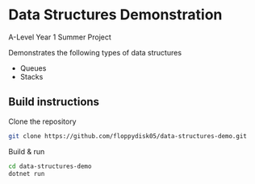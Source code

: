 # Data Structures Demonstration
A-Level Year 1 Summer Project

Demonstrates the following types of data structures
- Queues
- Stacks

## Build instructions
Clone the repository
```bash
git clone https://github.com/floppydisk05/data-structures-demo.git
```
Build & run
```bash
cd data-structures-demo
dotnet run
```